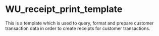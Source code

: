 # WU_receipt_print_template
This is a template which is used to query, format and prepare customer transaction data in order to create receipts for customer transactions.
